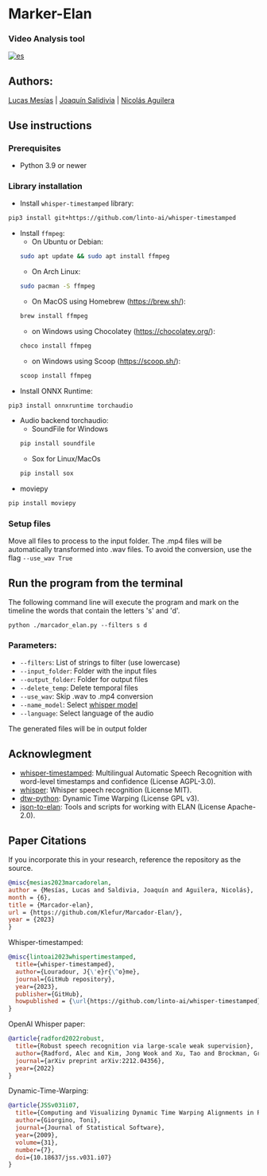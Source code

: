# Marker-Elan
### Video Analysis tool
[![es](https://img.shields.io/badge/lang-es-yellow.svg)](https://github.com/Klefur/Marcador-Elan/blob/main/README.es.md)

## Authors: 
[Lucas Mesías](https://github.com/Skyrdow) | [Joaquín Salidivia](https://github.com/Klefur) | [Nicolás Aguilera](https://github.com/Don-Uldaricio)

## Use instructions
### Prerequisites
* Python 3.9 or newer

### Library installation
* Install ``whisper-timestamped`` library:
```bash
pip3 install git+https://github.com/linto-ai/whisper-timestamped
```
* Install ``ffmpeg``:
    * On Ubuntu or Debian:
    ```bash
    sudo apt update && sudo apt install ffmpeg
    ```
    * On Arch Linux:
    ```bash
    sudo pacman -S ffmpeg
    ```
    * On MacOS using Homebrew (https://brew.sh/):
    ```bash
    brew install ffmpeg
    ```
    * on Windows using Chocolatey (https://chocolatey.org/):
    ```bash
    choco install ffmpeg
    ```
    * on Windows using Scoop (https://scoop.sh/):
    ```bash
    scoop install ffmpeg
    ```
* Install ONNX Runtime:
```bash
pip3 install onnxruntime torchaudio
```
* Audio backend torchaudio:
    * SoundFile for Windows 
    ```bash
    pip install soundfile
    ```
    * Sox for Linux/MacOs
    ```bash
    pip install sox
    ```
* moviepy 
```bash
pip install moviepy
```

### Setup files
Move all files to process to the input folder. 
The .mp4 files will be automatically transformed into .wav files. To avoid the conversion, use the flag ``--use_wav True``


## Run the program from the terminal
The following command line will execute the program and mark on the timeline the words that contain the letters 's' and 'd'.
```
python ./marcador_elan.py --filters s d
```
### Parameters:
* ``--filters``: List of strings to filter (use lowercase)
* ``--input_folder``: Folder with the input files
* ``--output_folder``: Folder for output files
* ``--delete_temp``: Delete temporal files
* ``--use_wav``: Skip .wav to .mp4 conversion
* ``--name_model``: Select [whisper model](https://github.com/openai/whisper/tree/main#available-models-and-languages)
* ``--language``: Select language of the audio

The generated files will be in output folder

## Acknowlegment
* [whisper-timestamped](https://github.com/linto-ai/whisper-timestamped): Multilingual Automatic Speech Recognition with word-level timestamps and confidence (License AGPL-3.0).
* [whisper](https://github.com/openai/whisper): Whisper speech recognition (License MIT).
* [dtw-python](https://pypi.org/project/dtw-python): Dynamic Time Warping (License GPL v3).
* [json-to-elan](https://github.com/CoEDL/elan-helpers): Tools and scripts for working with ELAN (License Apache-2.0).

## Paper Citations
If you incorporate this in your research, reference the repository as the source.

```bibtex
@misc{mesias2023marcadorelan,
author = {Mesías, Lucas and Saldivia, Joaquín and Aguilera, Nicolás},
month = {6},
title = {Marcador-elan},
url = {https://github.com/Klefur/Marcador-Elan/},
year = {2023}
}
```

Whisper-timestamped:

```bibtex
@misc{lintoai2023whispertimestamped,
  title={whisper-timestamped},
  author={Louradour, J{\'e}r{\^o}me},
  journal={GitHub repository},
  year={2023},
  publisher={GitHub},
  howpublished = {\url{https://github.com/linto-ai/whisper-timestamped}}
}
```

OpenAI Whisper paper:

```bibtex
@article{radford2022robust,
  title={Robust speech recognition via large-scale weak supervision},
  author={Radford, Alec and Kim, Jong Wook and Xu, Tao and Brockman, Greg and McLeavey, Christine and Sutskever, Ilya},
  journal={arXiv preprint arXiv:2212.04356},
  year={2022}
}
```

Dynamic-Time-Warping:

```bibtex
@article{JSSv031i07,
  title={Computing and Visualizing Dynamic Time Warping Alignments in R: The dtw Package},
  author={Giorgino, Toni},
  journal={Journal of Statistical Software},
  year={2009},
  volume={31},
  number={7},
  doi={10.18637/jss.v031.i07}
}
```